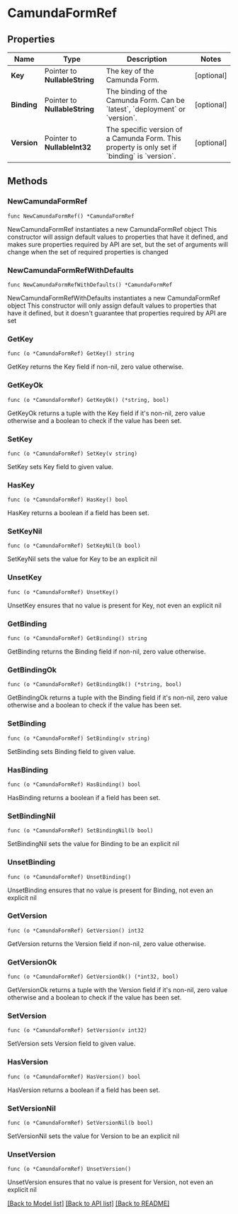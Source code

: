 # CamundaFormRef

## Properties

Name | Type | Description | Notes
------------ | ------------- | ------------- | -------------
**Key** | Pointer to **NullableString** | The key of the Camunda Form. | [optional] 
**Binding** | Pointer to **NullableString** | The binding of the Camunda Form. Can be &#x60;latest&#x60;, &#x60;deployment&#x60; or &#x60;version&#x60;. | [optional] 
**Version** | Pointer to **NullableInt32** | The specific version of a Camunda Form. This property is only set if &#x60;binding&#x60; is &#x60;version&#x60;. | [optional] 

## Methods

### NewCamundaFormRef

`func NewCamundaFormRef() *CamundaFormRef`

NewCamundaFormRef instantiates a new CamundaFormRef object
This constructor will assign default values to properties that have it defined,
and makes sure properties required by API are set, but the set of arguments
will change when the set of required properties is changed

### NewCamundaFormRefWithDefaults

`func NewCamundaFormRefWithDefaults() *CamundaFormRef`

NewCamundaFormRefWithDefaults instantiates a new CamundaFormRef object
This constructor will only assign default values to properties that have it defined,
but it doesn't guarantee that properties required by API are set

### GetKey

`func (o *CamundaFormRef) GetKey() string`

GetKey returns the Key field if non-nil, zero value otherwise.

### GetKeyOk

`func (o *CamundaFormRef) GetKeyOk() (*string, bool)`

GetKeyOk returns a tuple with the Key field if it's non-nil, zero value otherwise
and a boolean to check if the value has been set.

### SetKey

`func (o *CamundaFormRef) SetKey(v string)`

SetKey sets Key field to given value.

### HasKey

`func (o *CamundaFormRef) HasKey() bool`

HasKey returns a boolean if a field has been set.

### SetKeyNil

`func (o *CamundaFormRef) SetKeyNil(b bool)`

 SetKeyNil sets the value for Key to be an explicit nil

### UnsetKey
`func (o *CamundaFormRef) UnsetKey()`

UnsetKey ensures that no value is present for Key, not even an explicit nil
### GetBinding

`func (o *CamundaFormRef) GetBinding() string`

GetBinding returns the Binding field if non-nil, zero value otherwise.

### GetBindingOk

`func (o *CamundaFormRef) GetBindingOk() (*string, bool)`

GetBindingOk returns a tuple with the Binding field if it's non-nil, zero value otherwise
and a boolean to check if the value has been set.

### SetBinding

`func (o *CamundaFormRef) SetBinding(v string)`

SetBinding sets Binding field to given value.

### HasBinding

`func (o *CamundaFormRef) HasBinding() bool`

HasBinding returns a boolean if a field has been set.

### SetBindingNil

`func (o *CamundaFormRef) SetBindingNil(b bool)`

 SetBindingNil sets the value for Binding to be an explicit nil

### UnsetBinding
`func (o *CamundaFormRef) UnsetBinding()`

UnsetBinding ensures that no value is present for Binding, not even an explicit nil
### GetVersion

`func (o *CamundaFormRef) GetVersion() int32`

GetVersion returns the Version field if non-nil, zero value otherwise.

### GetVersionOk

`func (o *CamundaFormRef) GetVersionOk() (*int32, bool)`

GetVersionOk returns a tuple with the Version field if it's non-nil, zero value otherwise
and a boolean to check if the value has been set.

### SetVersion

`func (o *CamundaFormRef) SetVersion(v int32)`

SetVersion sets Version field to given value.

### HasVersion

`func (o *CamundaFormRef) HasVersion() bool`

HasVersion returns a boolean if a field has been set.

### SetVersionNil

`func (o *CamundaFormRef) SetVersionNil(b bool)`

 SetVersionNil sets the value for Version to be an explicit nil

### UnsetVersion
`func (o *CamundaFormRef) UnsetVersion()`

UnsetVersion ensures that no value is present for Version, not even an explicit nil

[[Back to Model list]](../README.md#documentation-for-models) [[Back to API list]](../README.md#documentation-for-api-endpoints) [[Back to README]](../README.md)


